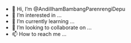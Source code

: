 - 👋 Hi, I’m @AndiIlhamBambangParenrengiDepu
- 👀 I’m interested in ...
- 🌱 I’m currently learning ...
- 💞️ I’m looking to collaborate on ...
- 📫 How to reach me ...

<!---
AndiIlhamBambangParenrengiDepu/AndiIlhamBambangParenrengiDepu is a ✨ special ✨ repository because its `README.md` (this file) appears on your GitHub profile.
You can click the Preview link to take a look at your changes.
--->
